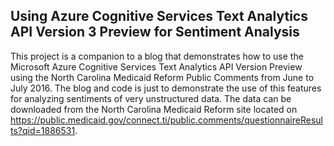 ## Using Azure Cognitive Services Text Analytics API Version 3 Preview for Sentiment Analysis
This project is a companion to a blog that demonstrates how to use the Microsoft Azure Cognitive Services Text Analytics API Version Preview using the North Carolina Medicaid Reform Public Comments from June to July 2016. The blog and code is just to demonstrate the use of this features for analyzing sentiments of very unstructured data. The data can be downloaded from the North Carolina Medicaid Reform site located on https://public.medicaid.gov/connect.ti/public.comments/questionnaireResults?qid=1886531.

